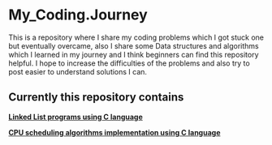 # My_Coding.Journey
This is a repository where I share my coding problems which I got stuck one but eventually overcame, also I share some Data structures and algorithms which I learned in my journey and I think beginners can find this repository helpful.
I hope to increase the difficulties of the problems and also try to post easier to understand solutions I can.

## Currently this repository contains

**[Linked List programs using C language](https://github.com/Fellow-DevJk/My_Coding.Journey/tree/main/creating%20Linked%20Lists%20using%20C)**

**[CPU scheduling algorithms implementation using C language](https://github.com/Fellow-DevJk/My_Coding.Journey/tree/main/CPU%20Scheduling%20Algorithms%20using%20C)**
